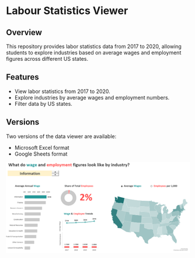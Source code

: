 # Labour Statistics Viewer

## Overview
This repository provides labor statistics data from 2017 to 2020, allowing students to explore industries based on average wages and employment figures across different US states.

## Features
- View labor statistics from 2017 to 2020.
- Explore industries by average wages and employment numbers.
- Filter data by US states.

## Versions
Two versions of the data viewer are available:
- Microsoft Excel format
- Google Sheets format

![GitHub Logo](https://github.com/marcorexo/US_Employment_Industry_Stats/blob/7ac91d53521c0f754e5e8918bb6b5bd32f67b9a9/maven_US_Stats.PNG)

